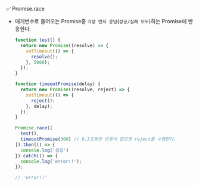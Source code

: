 ✅ Promise.race

* 매개변수로 들어오는 Promise중 `가장 먼저 응답`(`성공/실패 모두`)하는 Promise에 반응한다.
  ```js
  function test() {
    return new Promise((resolve) => {
      setTimeout(() => {
        resolve();
      }, 5000);
    });
  }

  function timeoutPromise(delay) {
    return new Promise((resolve, reject) => {
      setTimeout(() => {
        reject();
      }, delay);
    });
  }

  Promise.race([
    test(),
    timeoutPromise(300) // 0.3초동안 반응이 없으면 reject를 수행한다.
  ]).then(() => {
    console.log('성공')
  }).catch(() => {
    console.log('error!!');
  });

  // 'error!!'
  ```